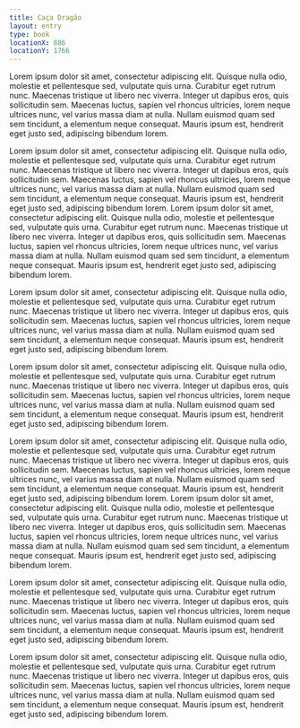 ```yaml
---
title: Caça Dragão
layout: entry
type: book
locationX: 886
locationY: 1766
---
```


Lorem ipsum dolor sit amet, consectetur adipiscing elit. Quisque nulla odio, molestie et pellentesque sed, vulputate quis urna. Curabitur eget rutrum nunc. Maecenas tristique ut libero nec viverra. Integer ut dapibus eros, quis sollicitudin sem. Maecenas luctus, sapien vel rhoncus ultricies, lorem neque ultrices nunc, vel varius massa diam at nulla. Nullam euismod quam sed sem tincidunt, a elementum neque consequat. Mauris ipsum est, hendrerit eget justo sed, adipiscing bibendum lorem.

Lorem ipsum dolor sit amet, consectetur adipiscing elit. Quisque nulla odio, molestie et pellentesque sed, vulputate quis urna. Curabitur eget rutrum nunc. Maecenas tristique ut libero nec viverra. Integer ut dapibus eros, quis sollicitudin sem. Maecenas luctus, sapien vel rhoncus ultricies, lorem neque ultrices nunc, vel varius massa diam at nulla. Nullam euismod quam sed sem tincidunt, a elementum neque consequat. Mauris ipsum est, hendrerit eget justo sed, adipiscing bibendum lorem. Lorem ipsum dolor sit amet, consectetur adipiscing elit. Quisque nulla odio, molestie et pellentesque sed, vulputate quis urna. Curabitur eget rutrum nunc. Maecenas tristique ut libero nec viverra. Integer ut dapibus eros, quis sollicitudin sem. Maecenas luctus, sapien vel rhoncus ultricies, lorem neque ultrices nunc, vel varius massa diam at nulla. Nullam euismod quam sed sem tincidunt, a elementum neque consequat. Mauris ipsum est, hendrerit eget justo sed, adipiscing bibendum lorem.

Lorem ipsum dolor sit amet, consectetur adipiscing elit. Quisque nulla odio, molestie et pellentesque sed, vulputate quis urna. Curabitur eget rutrum nunc. Maecenas tristique ut libero nec viverra. Integer ut dapibus eros, quis sollicitudin sem. Maecenas luctus, sapien vel rhoncus ultricies, lorem neque ultrices nunc, vel varius massa diam at nulla. Nullam euismod quam sed sem tincidunt, a elementum neque consequat. Mauris ipsum est, hendrerit eget justo sed, adipiscing bibendum lorem.

Lorem ipsum dolor sit amet, consectetur adipiscing elit. Quisque nulla odio, molestie et pellentesque sed, vulputate quis urna. Curabitur eget rutrum nunc. Maecenas tristique ut libero nec viverra. Integer ut dapibus eros, quis sollicitudin sem. Maecenas luctus, sapien vel rhoncus ultricies, lorem neque ultrices nunc, vel varius massa diam at nulla. Nullam euismod quam sed sem tincidunt, a elementum neque consequat. Mauris ipsum est, hendrerit eget justo sed, adipiscing bibendum lorem.

Lorem ipsum dolor sit amet, consectetur adipiscing elit. Quisque nulla odio, molestie et pellentesque sed, vulputate quis urna. Curabitur eget rutrum nunc. Maecenas tristique ut libero nec viverra. Integer ut dapibus eros, quis sollicitudin sem. Maecenas luctus, sapien vel rhoncus ultricies, lorem neque ultrices nunc, vel varius massa diam at nulla. Nullam euismod quam sed sem tincidunt, a elementum neque consequat. Mauris ipsum est, hendrerit eget justo sed, adipiscing bibendum lorem. Lorem ipsum dolor sit amet, consectetur adipiscing elit. Quisque nulla odio, molestie et pellentesque sed, vulputate quis urna. Curabitur eget rutrum nunc. Maecenas tristique ut libero nec viverra. Integer ut dapibus eros, quis sollicitudin sem. Maecenas luctus, sapien vel rhoncus ultricies, lorem neque ultrices nunc, vel varius massa diam at nulla. Nullam euismod quam sed sem tincidunt, a elementum neque consequat. Mauris ipsum est, hendrerit eget justo sed, adipiscing bibendum lorem.

Lorem ipsum dolor sit amet, consectetur adipiscing elit. Quisque nulla odio, molestie et pellentesque sed, vulputate quis urna. Curabitur eget rutrum nunc. Maecenas tristique ut libero nec viverra. Integer ut dapibus eros, quis sollicitudin sem. Maecenas luctus, sapien vel rhoncus ultricies, lorem neque ultrices nunc, vel varius massa diam at nulla. Nullam euismod quam sed sem tincidunt, a elementum neque consequat. Mauris ipsum est, hendrerit eget justo sed, adipiscing bibendum lorem.

Lorem ipsum dolor sit amet, consectetur adipiscing elit. Quisque nulla odio, molestie et pellentesque sed, vulputate quis urna. Curabitur eget rutrum nunc. Maecenas tristique ut libero nec viverra. Integer ut dapibus eros, quis sollicitudin sem. Maecenas luctus, sapien vel rhoncus ultricies, lorem neque ultrices nunc, vel varius massa diam at nulla. Nullam euismod quam sed sem tincidunt, a elementum neque consequat. Mauris ipsum est, hendrerit eget justo sed, adipiscing bibendum lorem.
